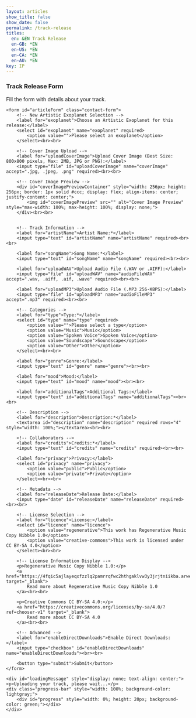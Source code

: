 ```yaml
---
layout: articles
show_title: false
show_date: false
permalink: /track-release
titles:
  en: &EN Track Release
  en-GB: *EN
  en-US: *EN
  en-CA: *EN
  en-AU: *EN
key: IP
---
```


<div class="p-5"></div>

<div class="form-container">
    <h3>Track Release Form</h3>
    <p>Fill the form with details about your track.</p>

    <form id="articleForm" class="contact-form">
        <!-- New Artistic Exoplanet Selection -->
        <label for="exoplanet">Choose an Artistic Exoplanet for this release:</label>
        <select id="exoplanet" name="exoplanet" required>
            <option value="">Please select an exoplanet</option>
        </select><br><br>

        <!-- Cover Image Upload -->
        <label for="uploadCoverImage">Upload Cover Image (Best Size: 800x800 pixels, Max: 2MB, JPG or PNG):</label>
        <input type="file" id="uploadCoverImage" name="coverImage" accept=".jpg, .jpeg, .png" required><br><br>

        <!-- Cover Image Preview -->
        <div id="coverImagePreviewContainer" style="width: 256px; height: 256px; border: 1px solid #ccc; display: flex; align-items: center; justify-content: center;">
            <img id="coverImagePreview" src="" alt="Cover Image Preview" style="max-width: 100%; max-height: 100%; display: none;">
        </div><br><br>


        <!-- Track Information -->
        <label for="artistName">Artist Name:*</label>
        <input type="text" id="artistName" name="artistName" required><br><br>

        <label for="songName">Song Name:*</label>
        <input type="text" id="songName" name="songName" required><br><br>

        <label for="uploadWAV">Upload Audio File (.WAV or .AIFF):</label>
        <input type="file" id="uploadWAV" name="audioFileWAV" accept=".wav, .aiff, .aif, .wave" required><br><br>

        <label for="uploadMP3">Upload Audio File (.MP3 256-KBPS):</label>
        <input type="file" id="uploadMP3" name="audioFileMP3" accept=".mp3" required><br><br>

        <!-- Categories -->
        <label for="type">Type:*</label>
        <select id="type" name="type" required>
            <option value="">Please select a type</option>
            <option value="Music">Music</option>
            <option value="Spoken Voice">Spoken Voice</option>
            <option value="Soundscape">Soundscape</option>
            <option value="Other">Other</option>
        </select><br><br>

        <label for="genre">Genre:</label>
        <input type="text" id="genre" name="genre"><br><br>

        <label for="mood">Mood:</label>
        <input type="text" id="mood" name="mood"><br><br>

        <label for="additionalTags">Additional Tags:</label>
        <input type="text" id="additionalTags" name="additionalTags"><br><br>

        <!-- Description -->
        <label for="description">Description:*</label>
        <textarea id="description" name="description" required rows="4" style="width: 100%;"></textarea><br><br>

        <!-- Collaborators -->
        <label for="credits">Credits:*</label>
        <input type="text" id="credits" name="credits" required><br><br>

        <label for="privacy">Privacy:</label>
        <select id="privacy" name="privacy">
            <option value="public">Public</option>
            <option value="private">Private</option>
        </select><br><br>

        <!-- Metadata -->
        <label for="releaseDate">Release Date:</label>
        <input type="date" id="releaseDate" name="releaseDate" required><br><br>

        <!-- License Selection -->
        <label for="licence">License:</label>
        <select id="licence" name="licence">
            <option value="regenerative">This work has Regenerative Music Copy Nibble 1.0</option>
            <option value="creative-commons">This work is licensed under CC BY-SA 4.0</option>
        </select><br><br>

        <!-- License Information Display -->
        <p>Regenerative Music Copy Nibble 1.0:</p>
        <a href="https://4fqic5ajlayeqxfzzlq2pamrrqfwc2hthgaklvw3y3jrjtniikba.arweave.net/4WCBdAlYMEhcucrhp4GRjAthaPM5gKXW28bTFM2oQoI" target="_blank">
            Read more about Regenerative Music Copy Nibble 1.0
        </a><br><br>

        <p>Creative Commons CC BY-SA 4.0:</p>
        <a href="https://creativecommons.org/licenses/by-sa/4.0/?ref=chooser-v1" target="_blank">
            Read more about CC BY-SA 4.0
        </a><br><br>

        <!-- Advanced -->
        <label for="enableDirectDownloads">Enable Direct Downloads:</label>
        <input type="checkbox" id="enableDirectDownloads" name="enableDirectDownloads"><br><br>

        <button type="submit">Submit</button>
    </form>

    <div id="loadingMessage" style="display: none; text-align: center;">
    <p>Uploading your track, please wait...</p>
    <div class="progress-bar" style="width: 100%; background-color: lightgray;">
        <div id="progress" style="width: 0%; height: 20px; background-color: green;"></div>
    </div>
</div>


</div>

<script>
document.addEventListener('DOMContentLoaded', function() {
    fetch('http://media.maar.world:3001/api/fetchExoplanetData')
        .then(response => response.json())
        .then(data => {
            const selectElement = document.getElementById('exoplanet');
            selectElement.innerHTML = '<option value="">Please select an exoplanet</option>';
            data.forEach(item => {
                Object.keys(item).forEach(ipId => {
                    const exoplanet = item[ipId];
                    if (exoplanet.artName && exoplanet.artName !== "null") {
                        const option = document.createElement('option');
                        option.value = ipId;
                        option.textContent = `${ipId}: ${exoplanet.artName} - ${exoplanet.sciName}`;
                        selectElement.appendChild(option);
                    }
                });
            });
        })
        .catch(error => console.error('Error loading or parsing the JSON data:', error));

    // Handle Cover Image Preview and Validation
    const coverImageInput = document.getElementById('uploadCoverImage');
    const coverImagePreview = document.getElementById('coverImagePreview');
    const coverImagePreviewContainer = document.getElementById('coverImagePreviewContainer');

    coverImageInput.addEventListener('change', function(event) {
        const file = event.target.files[0];
        if (file) {
            // Validate file type
            const validTypes = ['image/jpeg', 'image/png'];
            if (!validTypes.includes(file.type)) {
                alert('Invalid file type. Please upload a JPG or PNG image.');
                coverImageInput.value = '';
                return;
            }

            // Validate file size (2MB = 2097152 bytes)
            if (file.size > 2097152) {
                alert('File size exceeds 2MB. Please upload a smaller image.');
                coverImageInput.value = '';
                return;
            }

            const reader = new FileReader();
            reader.onload = function(e) {
                coverImagePreview.src = e.target.result;
                coverImagePreview.style.display = 'block';
            };
            reader.readAsDataURL(file);
        } else {
            coverImagePreview.src = '';
            coverImagePreview.style.display = 'none';
        }
    });
});

document.getElementById('articleForm').addEventListener('submit', function(event) {
    event.preventDefault();

    const trackData = {
        exoplanet: document.getElementById('exoplanet').value,
        artistName: document.getElementById('artistName').value,
        songName: document.getElementById('songName').value,
        type: document.getElementById('type').value,
        genre: document.getElementById('genre').value,
        mood: document.getElementById('mood').value,
        additionalTags: document.getElementById('additionalTags').value,
        description: document.getElementById('description').value,
        credits: document.getElementById('credits').value,
        privacy: document.getElementById('privacy').value,
        releaseDate: document.getElementById('releaseDate').value,
        licence: document.getElementById('licence').value,
        enableDirectDownloads: document.getElementById('enableDirectDownloads').checked
    };

    // Disable form elements and show loading message
    const loadingMessage = document.getElementById('loadingMessage');
    const formElements = document.querySelectorAll('#articleForm input, #articleForm select, #articleForm button, #articleForm textarea');
    const submitButton = document.querySelector('#articleForm button[type="submit"]');
    formElements.forEach(element => element.disabled = true);
    submitButton.textContent = 'Submitting...';
    loadingMessage.style.display = 'block';

    // Send metadata as JSON
    fetch('http://media.maar.world:3001/api/submitTrackData', {
        method: 'POST',
        headers: {
            'Content-Type': 'application/json'
        },
        body: JSON.stringify(trackData)
    })
    .then(response => response.json())
    .then(data => {
        if (data.trackId) {
            // If track data is accepted, proceed with file upload
            uploadFiles(data.trackId);
        } else {
            console.error('Error submitting track data:', data);
            showError('Failed to submit track data.');
        }
    })
    .catch(error => {
        console.error('Failed to submit track data:', error);
        showError('Failed to submit track data.');
    });

    function uploadFiles(trackId) {
        const formData = new FormData();
        formData.append('audioFileWAV', document.getElementById('uploadWAV').files[0]);
        formData.append('audioFileMP3', document.getElementById('uploadMP3').files[0]);
        formData.append('coverImage', document.getElementById('uploadCoverImage').files[0]); // Add cover image to the upload

        const xhr = new XMLHttpRequest();
        xhr.open('POST', `http://media.maar.world:3001/api/uploadTrackFiles/${trackId}`, true);

        xhr.upload.onprogress = function(event) {
            if (event.lengthComputable) {
                const percentComplete = (event.loaded / event.total) * 100;
                const progress = document.getElementById('progress');
                progress.style.width = percentComplete + '%';
            }
        };

        xhr.onload = function() {
            loadingMessage.style.display = 'none';
            formElements.forEach(element => element.disabled = false); // Re-enable the form elements
            submitButton.textContent = 'Submit'; // Reset the submit button text

            if (xhr.status === 200) {
                const response = JSON.parse(xhr.responseText);
                console.log('Files uploaded successfully:', response);
                document.getElementById('articleForm').reset();  // Reset form fields
                showSuccess('Track released successfully!');
                coverImagePreview.src = '';  // Reset image preview
                coverImagePreview.style.display = 'none';
            } else {
                console.error('Error uploading files:', xhr.responseText);
                showError('Failed to upload files.');
            }
        };

        xhr.onerror = function() {
            loadingMessage.style.display = 'none';
            formElements.forEach(element => element.disabled = false); // Re-enable the form elements
            submitButton.textContent = 'Submit'; // Reset the submit button text
            console.error('Error during upload:', xhr.responseText);
            showError('Failed to upload files.');
        };

        xhr.send(formData);
    }

    function showError(message) {
        const errorMessage = document.createElement('p');
        errorMessage.textContent = message;
        errorMessage.style.color = 'red';
        document.querySelector('.form-container').appendChild(errorMessage);
        formElements.forEach(element => element.disabled = false);
        submitButton.textContent = 'Submit';
        loadingMessage.style.display = 'none';
    }

    function showSuccess(message) {
        const successMessage = document.createElement('p');
        successMessage.textContent = message;
        successMessage.style.color = 'green';
        document.querySelector('.form-container').appendChild(successMessage);
        formElements.forEach(element => element.disabled = false);
        submitButton.textContent = 'Submit';
        loadingMessage.style.display = 'none';
    }
});


</script>
